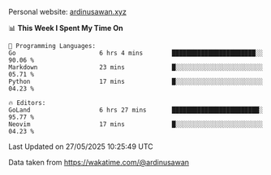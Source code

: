 Personal website: [ardinusawan.xyz](https://ardinusawan.xyz)

<!--START_SECTION:waka-->
📊 **This Week I Spent My Time On** 

```text
💬 Programming Languages: 
Go                       6 hrs 4 mins        ███████████████████████░░   90.06 % 
Markdown                 23 mins             █░░░░░░░░░░░░░░░░░░░░░░░░   05.71 % 
Python                   17 mins             █░░░░░░░░░░░░░░░░░░░░░░░░   04.23 % 

🔥 Editors: 
GoLand                   6 hrs 27 mins       ████████████████████████░   95.77 % 
Neovim                   17 mins             █░░░░░░░░░░░░░░░░░░░░░░░░   04.23 % 
```


 Last Updated on 27/05/2025 10:25:49 UTC
<!--END_SECTION:waka-->
Data taken from https://wakatime.com/@ardinusawan
